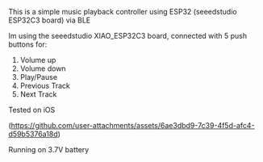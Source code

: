 This is a simple music playback controller using ESP32 (seeedstudio ESP32C3 board) via BLE

Im using the seeedstudio XIAO_ESP32C3 board, connected with 5 push buttons for:
1. Volume up
2. Volume down
3. Play/Pause
4. Previous Track
5. Next Track

Tested on iOS

(https://github.com/user-attachments/assets/6ae3dbd9-7c39-4f5d-afc4-d59b5376a18d)

Running on 3.7V battery
